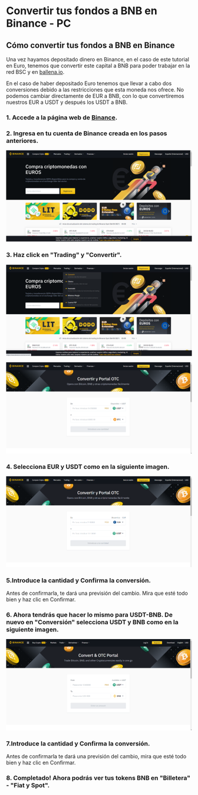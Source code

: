 # Convertir tus fondos a BNB en Binance - PC

## Cómo convertir tus fondos a BNB en Binance

Una vez hayamos depositado dinero en Binance, en el caso de este tutorial en Euro, tenemos que convertir este capital a BNB para poder trabajar en la red BSC y en [ballena.io](https://ballena.io/). 

En el caso de haber depositado Euro tenemos que llevar a cabo dos conversiones debido a las restricciones que esta moneda nos ofrece. No podemos cambiar directamente de EUR a BNB, con lo que convertiremos nuestros EUR a USDT y después los USDT a BNB.



### 1. Accede a la página web de [Binance](https://www.binance.com/es).

### 2. Ingresa en tu cuenta de Binance creada en los pasos anteriores.



![](../../../../.gitbook/assets/1%20%284%29.png)



### 3. Haz click en "Trading" y "Convertir".



![](../../../../.gitbook/assets/2%20%282%29.png)



![](../../../../.gitbook/assets/3%20%282%29.png)



### 4. Selecciona EUR y USDT como en la siguiente imagen.



![](../../../../.gitbook/assets/4%20%284%29.png)

### 5.Introduce la cantidad y Confirma la conversión.

Antes de confirmarla, te dará una previsión del cambio. Mira que esté todo bien y haz clic en Confirmar.



### 6. Ahora tendrás que hacer lo mismo para USDT-BNB. De nuevo en "Conversión" selecciona USDT y BNB como en la siguiente imagen.



![](../../../../.gitbook/assets/5%20%281%29.png)

### 7.Introduce la cantidad y Confirma la conversión.

Antes de confirmarla te dará una previsión del cambio, mira que esté todo bien y haz clic en Confirmar.



### 8. Completado! Ahora podrás ver tus tokens BNB en "Billetera" - "Fiat y Spot".







